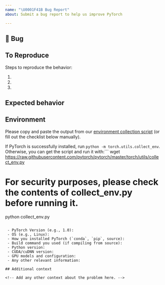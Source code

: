 ```yaml
---
name: "\U0001F41B Bug Report"
about: Submit a bug report to help us improve PyTorch

---
```


## 🐛 Bug

<!-- A clear and concise description of what the bug is. -->

## To Reproduce

Steps to reproduce the behavior:

1.
1.
1.

<!-- If you have a code sample, error messages, stack traces, please provide it here as well -->

## Expected behavior

<!-- A clear and concise description of what you expected to happen. -->

## Environment

Please copy and paste the output from our
[environment collection script](https://raw.githubusercontent.com/pytorch/pytorch/master/torch/utils/collect_env.py)
(or fill out the checklist below manually).

If PyTorch is successfully installed, run `python -m torch.utils.collect_env`. 
Otherwise, you can get the script and run it with:```
wget https://raw.githubusercontent.com/pytorch/pytorch/master/torch/utils/collect_env.py
# For security purposes, please check the contents of collect_env.py before running it.
python collect_env.py
```

 - PyTorch Version (e.g., 1.0):
 - OS (e.g., Linux):
 - How you installed PyTorch (`conda`, `pip`, source):
 - Build command you used (if compiling from source):
 - Python version:
 - CUDA/cuDNN version:
 - GPU models and configuration:
 - Any other relevant information:

## Additional context

<!-- Add any other context about the problem here. -->
